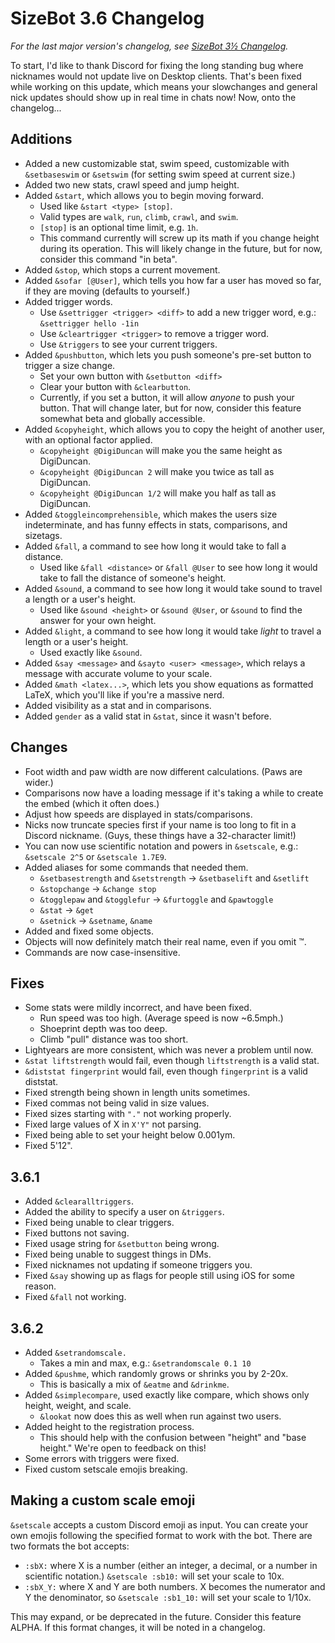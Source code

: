 # SizeBot 3.6 Changelog

*For the last major version's changelog, see [SizeBot 3½ Changelog](https://github.com/sizedev/SizeBot/blob/master/changelogs/3.5.md).*

To start, I'd like to thank Discord for fixing the long standing bug where nicknames would not update live on Desktop clients. That's been fixed while working on this update, which means your slowchanges and general nick updates should show up in real time in chats now! Now, onto the changelog...

## Additions

- Added a new customizable stat, swim speed, customizable with `&setbaseswim` or `&setswim` (for setting swim speed at current size.)
- Added two new stats, crawl speed and jump height.
- Added `&start`, which allows you to begin moving forward.
  - Used like `&start <type> [stop]`.
  - Valid types are `walk`, `run`, `climb`, `crawl`, and `swim`.
  - `[stop]` is an optional time limit, e.g. `1h`.
  - This command currently will screw up its math if you change height during its operation. This will likely change in the future, but for now, consider this command "in beta".
- Added `&stop`, which stops a current movement.
- Added `&sofar [@User]`, which tells you how far a user has moved so far, if they are moving (defaults to yourself.)
- Added trigger words.
  - Use `&settrigger <trigger> <diff>` to add a new trigger word, e.g.: `&settrigger hello -1in`
  - Use `&cleartrigger <trigger>` to remove a trigger word.
  - Use `&triggers` to see your current triggers.
- Added `&pushbutton`, which lets you push someone's pre-set button to trigger a size change.
  - Set your own button with `&setbutton <diff>`
  - Clear your button with `&clearbutton`.
  - Currently, if you set a button, it will allow *anyone* to push your button. That will change later, but for now, consider this feature somewhat beta and globally accessible.
- Added `&copyheight`, which allows you to copy the height of another user, with an optional factor applied.
  - `&copyheight @DigiDuncan` will make you the same height as DigiDuncan.
  - `&copyheight @DigiDuncan 2` will make you twice as tall as DigiDuncan.
  - `&copyheight @DigiDuncan 1/2` will make you half as tall as DigiDuncan.
- Added `&toggleincomprehensible`, which makes the users size indeterminate, and has funny effects in stats, comparisons, and sizetags.
- Added `&fall`, a command to see how long it would take to fall a distance.
  - Used like `&fall <distance>` or `&fall @User` to see how long it would take to fall the distance of someone's height.
- Added `&sound`, a command to see how long it would take sound to travel a length or a user's height.
  - Used like `&sound <height>` or `&sound @User`, or `&sound` to find the answer for your own height.
- Added `&light`, a command to see how long it would take *light* to travel a length or a user's height.
  - Used exactly like `&sound`.
- Added `&say <message>` and `&sayto <user> <message>`, which relays a message with accurate volume to your scale.
- Added `&math <latex...>`, which lets you show equations as formatted LaTeX, which you'll like if you're a massive nerd.
- Added visibility as a stat and in comparisons.
- Added `gender` as a valid stat in `&stat`, since it wasn't before.

## Changes

- Foot width and paw width are now different calculations. (Paws are wider.)
- Comparisons now have a loading message if it's taking a while to create the embed (which it often does.)
- Adjust how speeds are displayed in stats/comparisons.
- Nicks now truncate species first if your name is too long to fit in a Discord nickname. (Guys, these things have a 32-character limit!)
- You can now use scientific notation and powers in `&setscale`, e.g.: `&setscale 2^5` or `&setscale 1.7E9`.
- Added aliases for some commands that needed them.
  - `&setbasestrength` and `&setstrength` -> `&setbaselift` and `&setlift`
  - `&stopchange` -> `&change stop`
  - `&togglepaw` and `&togglefur` -> `&furtoggle` and `&pawtoggle`
  - `&stat` -> `&get`
  - `&setnick` -> `&setname`, `&name`
- Added and fixed some objects.
- Objects will now definitely match their real name, even if you omit ™.
- Commands are now case-insensitive.

## Fixes

- Some stats were mildly incorrect, and have been fixed.
  - Run speed was too high. (Average speed is now ~6.5mph.)
  - Shoeprint depth was too deep.
  - Climb "pull" distance was too short.
- Lightyears are more consistent, which was never a problem until now.
- `&stat liftstrength` would fail, even though `liftstrength` is a valid stat.
- `&diststat fingerprint` would fail, even though `fingerprint` is a valid diststat.
- Fixed strength being shown in length units sometimes.
- Fixed commas not being valid in size values.
- Fixed sizes starting with `"."` not working properly.
- Fixed large values of X in `X'Y"` not parsing.
- Fixed being able to set your height below 0.001ym.
- Fixed 5'12".


## 3.6.1

- Added `&clearalltriggers`.
- Added the ability to specify a user on `&triggers`.
- Fixed being unable to clear triggers.
- Fixed buttons not saving.
- Fixed usage string for `&setbutton` being wrong.
- Fixed being unable to suggest things in DMs.
- Fixed nicknames not updating if someone triggers you.
- Fixed `&say` showing up as flags for people still using iOS for some reason.
- Fixed `&fall` not working.

## 3.6.2

- Added `&setrandomscale.`
  - Takes a min and max, e.g.: `&setrandomscale 0.1 10`
- Added `&pushme`, which randomly grows or shrinks you by 2-20x.
  - This is basically a mix of `&eatme` and `&drinkme`.
- Added `&simplecompare`, used exactly like compare, which shows only height, weight, and scale.
  - `&lookat` now does this as well when run against two users.
- Added height to the registration process.
  - This should help with the confusion between "height" and "base height." We're open to feedback on this!
- Some errors with triggers were fixed.
- Fixed custom setscale emojis breaking.


## Making a custom scale emoji
`&setscale` accepts a custom Discord emoji as input. You can create your own emojis following the specified format to work with the bot. There are two formats the bot accepts:

* `:sbX:` where X is a number (either an integer, a decimal, or a number in scientific notation.) `&setscale :sb10:` will set your scale to 10x.
* `:sbX_Y:` where X and Y are both numbers. X becomes the numerator and Y the denominator, so `&setscale :sb1_10:` will set your scale to 1/10x.

This may expand, or be deprecated in the future. Consider this feature ALPHA. If this format changes, it will be noted in a changelog.
